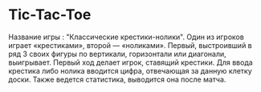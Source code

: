 # Tic-Tac-Toe
Название игры : "Классические крестики-нолики".
Один из игроков играет «крестиками», второй — «ноликами».
Первый, выстроивший в ряд 3 своих фигуры по вертикали, горизонтали или диагонали, выигрывает.
Первый ход делает игрок, ставящий крестики. 
Для ввода крестика либо нолика  вводится цифра, отвечающая за данную клетку доски.
Также ведется статистика, выводится она после матча.
